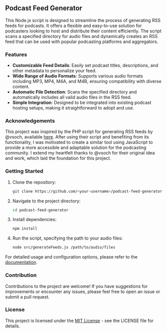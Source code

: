 ## Podcast Feed Generator

This Node.js script is designed to streamline the process of generating RSS feeds for podcasts. It offers a flexible and easy-to-use solution for podcasters looking to host and distribute their content efficiently. The script scans a specified directory for audio files and dynamically creates an RSS feed that can be used with popular podcasting platforms and aggregators.

### Features

- **Customizable Feed Details**: Easily set podcast titles, descriptions, and other metadata to personalize your feed.
- **Wide Range of Audio Formats**: Supports various audio formats including MP3, MP4, M4A, and M4B, ensuring compatibility with diverse content.
- **Automatic File Detection**: Scans the specified directory and automatically includes all valid audio files in the RSS feed.
- **Simple Integration**: Designed to be integrated into existing podcast hosting setups, making it straightforward to adopt and use.

### Acknowledgements

This project was inspired by the PHP script for generating RSS feeds by @vsoch, available [here](https://gist.github.com/vsoch/4898025919365bf23b6f). After using their script and benefiting from its functionality, I was motivated to create a similar tool using JavaScript to provide a more accessible and adaptable solution for the podcasting community. I extend my heartfelt thanks to @vsoch for their original idea and work, which laid the foundation for this project.

### Getting Started

1. Clone the repository:
    ```bash
    git clone https://github.com/<your-username>/podcast-feed-generator.git
    ```
2. Navigate to the project directory:
    ```bash
    cd podcast-feed-generator
    ```
3. Install dependencies:
    ```bash
    npm install
    ```
4. Run the script, specifying the path to your audio files:
    ```bash
    node src/generateFeeds.js /path/to/audio/files
    ```

For detailed usage and configuration options, please refer to the [documentation](https://github.com/olentulen/podcast-feed-generator/blob/main/README.md).

### Contribution

Contributions to the project are welcome! If you have suggestions for improvements or encounter any issues, please feel free to open an issue or submit a pull request.

### License

This project is licensed under the [MIT License](https://github.com/olentulen/podcast-feed-generator/blob/main/LICENSE) - see the LICENSE file for details.

